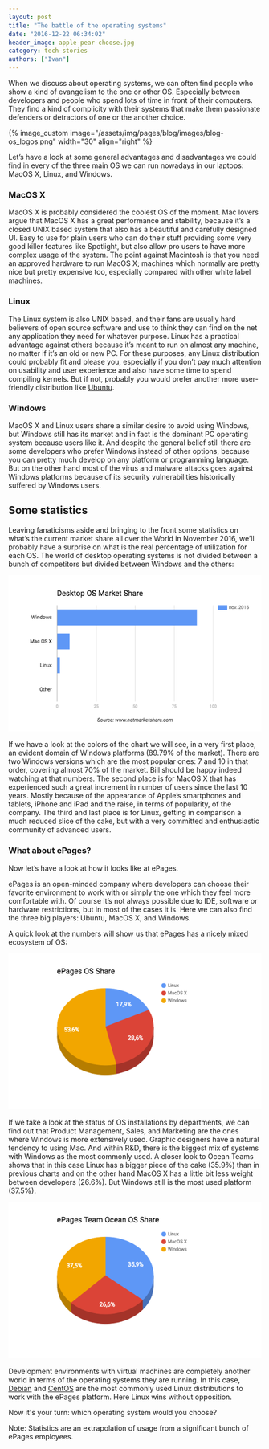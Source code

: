 ```yaml
---
layout: post
title: "The battle of the operating systems"
date: "2016-12-22 06:34:02"
header_image: apple-pear-choose.jpg
category: tech-stories
authors: ["Ivan"]
---
```


When we discuss about operating systems, we can often find people who show a kind of evangelism to the one or other OS.
Especially between developers and people who spend lots of time in front of their computers.
They find a kind of complicity with their systems that make them passionate defenders or detractors of one or the another choice.

{% image_custom image="/assets/img/pages/blog/images/blog-os_logos.png" width="30" align="right" %}

Let’s have a look at some general advantages and disadvantages we could find in every of the three main OS we can run nowadays in our laptops: MacOS X, Linux, and Windows.

### MacOS X

MacOS X is probably considered the coolest OS of the moment.
Mac lovers argue that MacOS X has a great performance and stability, because it’s a closed UNIX based system that also has a beautiful and carefully designed UI.
Easy to use for plain users who can do their stuff providing some very good killer features like Spotlight, but also allow pro users to have more complex usage of the system.
The point against Macintosh is that you need an approved hardware to run MacOS X; machines which normally are pretty nice but pretty expensive too, especially compared with other white label machines.

### Linux

The Linux system is also UNIX based, and their fans are usually hard believers of open source software and use to think they can find on the net any application they need for whatever purpose.
Linux has a practical advantage against others because it’s meant to run on almost any machine, no matter if it’s an old or new PC.
For these purposes, any Linux distribution could probably fit and please you, especially if you don’t pay much attention on usability and user experience and also have some time to spend compiling kernels.
But if not, probably you would prefer another more user-friendly distribution like [Ubuntu](https://www.ubuntu.com/).

### Windows

MacOS X and Linux users share a similar desire to avoid using Windows, but Windows still has its market and in fact is the dominant PC operating system because users like it.
And despite the general belief still there are some developers who prefer Windows instead of other options, because you can pretty much develop on any platform or programming language.
But on the other hand most of the virus and malware attacks goes against Windows platforms because of its security vulnerabilities historically suffered by Windows users.

## Some statistics

Leaving fanaticisms aside and bringing to the front some statistics on what’s the current market share all over the World in November 2016, we’ll probably have a surprise on what is the real percentage of utilization for each OS. The world of desktop operating systems is not divided between a bunch of competitors but divided between Windows and the others:

![](/assets/img/pages/blog/images/blog-os_market_share_01.png)

If we have a look at the colors of the chart we will see, in a very first place, an evident domain of Windows platforms (89.79% of the market). There are two Windows versions which are the most popular ones: 7 and 10 in that order, covering almost 70% of the market.
Bill should be happy indeed watching at that numbers.
The second place is for MacOS X that has experienced such a great increment in number of users since the last 10 years. Mostly because of the appearance of Apple’s smartphones and tablets, iPhone and iPad and the raise, in terms of popularity, of the company.
The third and last place is for Linux, getting in comparison a much reduced slice of the cake, but with a very committed and enthusiastic community of advanced users.

### What about ePages?

Now let’s have a look at how it looks like at ePages.

ePages is an open-minded company where developers can choose their favorite environment to work with or simply the one which they feel more comfortable with.
Of course it’s not always possible due to IDE, software or hardware restrictions, but in most of the cases it is.
Here we can also find the three big players: Ubuntu, MacOS X, and Windows.

A quick look at the numbers will show us that ePages has a nicely mixed ecosystem of OS:

![](/assets/img/pages/blog/images/blog-os_market_share_02.png)

If we take a look at the status of OS installations by departments, we can find out that Product Management, Sales, and Marketing are the ones where Windows is more extensively used.
Graphic designers have a natural tendency to using Mac.
And within R&amp;D, there is the biggest mix of systems with Windows as the most commonly used.
A closer look to Ocean Teams shows that in this case Linux has a bigger piece of the cake (35.9%) than in previous charts and on the other hand MacOS X has a little bit less weight between developers (26.6%).
But Windows still is the most used platform (37.5%).

![](/assets/img/pages/blog/images/blog-os_market_share_03.png)

Development environments with virtual machines are completely another world in terms of the operating systems they are running.
In this case, [Debian](https://www.debian.org/) and [CentOS](https://www.centos.org/) are the most commonly used Linux distributions to work with the ePages platform.
Here Linux wins without opposition.


Now it's your turn: which operating system would you choose?



Note: Statistics are an extrapolation of usage from a significant bunch of ePages employees.
